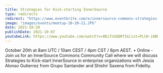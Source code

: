 ```yaml
---
title: Strategies for Kick-starting InnerSource
type: redirects
redirect: "https://www.eventbrite.com/e/innersource-commons-strategies-for-kick-starting-innersource-tickets-184945435777"
image: "images/events/meetup-10-20-21.JPG"
date: 2021-10-20
publishDate: 2021-10-07
youtubeLink: https://www.youtube.com/watch?v=8DifoSQQRfI&list=PLCH-i0B0otNR90HDn8D9PsnQNE1r3JiUE
---
```


October 20th at 8am UTC / 10am CEST / 4pm CST / 6pm AEST. • Online - Join us for an InnerSource Commons Community Call where we will discuss  Strategies to Kick-start InnerSource in enterprise organizations with Jesús Alonso Gutierrez from Grupo Santander and Shishir Saxena from Fidelity.
